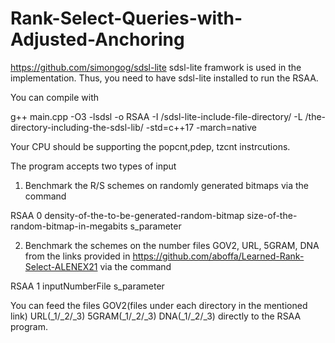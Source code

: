 # Rank-Select-Queries-with-Adjusted-Anchoring

https://github.com/simongog/sdsl-lite sdsl-lite framwork is used in the implementation. 
Thus, you need to have sdsl-lite installed to run the RSAA.

You can compile with 

g++ main.cpp -O3 -lsdsl -o RSAA -I /sdsl-lite-include-file-directory/ -L /the-directory-including-the-sdsl-lib/ -std=c++17 -march=native 

Your CPU should be supporting the popcnt,pdep, tzcnt instrcutions.

The program accepts two types of input 

1) Benchmark the R/S schemes on randomly generated bitmaps via the command 

RSAA 0 density-of-the-to-be-generated-random-bitmap size-of-the-random-bitmap-in-megabits s_parameter 

2) Benchmark the schemes on the number files GOV2, URL, 5GRAM, DNA from the links provided in https://github.com/aboffa/Learned-Rank-Select-ALENEX21 via the command

RSAA 1 inputNumberFile s_parameter 

You can feed the files GOV2(files under each directory in the mentioned link) URL(_1/_2/_3) 5GRAM(_1/_2/_3) DNA(_1/_2/_3)   directly to the RSAA program.

